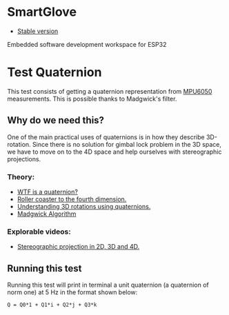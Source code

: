 # SmartGlove

- [Stable version](https://github.com/CastroGerman/SmartGlove)

Embedded software development workspace for ESP32

# Test Quaternion
This test consists of getting a quaternion representation from [MPU6050](https://invensense.tdk.com/wp-content/uploads/2015/02/MPU-6000-Datasheet1.pdf) measurements. This is possible thanks to Madgwick's filter.

## Why do we need this?
One of the main practical uses of quaternions is in how they describe 3D-rotation. 
Since there is no solution for gimbal lock problem in the 3D space, we have to move on to the 4D space and help ourselves with stereographic projections.

### Theory:
 - [WTF is a quaternion?](https://en.wikipedia.org/wiki/Quaternion)
 - [Roller coaster to the fourth dimension.](https://youtu.be/d4EgbgTm0Bg?t=1)
 - [Understanding 3D rotations using quaternions.](https://www.youtube.com/watch?v=zjMuIxRvygQ)
 - [Madgwick Algorithm](https://www.x-io.co.uk/res/doc/madgwick_internal_report.pdf)

### Explorable videos:
- [Stereographic projection in 2D, 3D and 4D.](https://eater.net/quaternions/)

## Running this test
Running this test will print in terminal a unit quaternion (a quaternion of norm one) at 5 Hz in the format shown below:
    
    Q = Q0*1 + Q1*i + Q2*j + Q3*k



